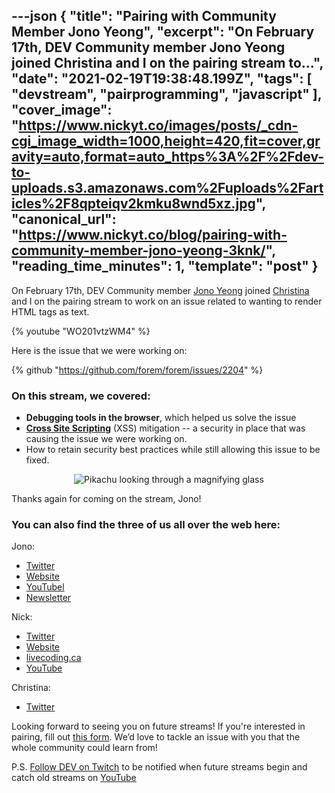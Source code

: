 ---json
{
  "title": "Pairing with Community Member Jono Yeong",
  "excerpt": "On February 17th, DEV Community member Jono Yeong joined Christina and I on the pairing stream to...",
  "date": "2021-02-19T19:38:48.199Z",
  "tags": [
    "devstream",
    "pairprogramming",
    "javascript"
  ],
  "cover_image": "https://www.nickyt.co/images/posts/_cdn-cgi_image_width=1000,height=420,fit=cover,gravity=auto,format=auto_https%3A%2F%2Fdev-to-uploads.s3.amazonaws.com%2Fuploads%2Farticles%2F8qpteiqv2kmku8wnd5xz.jpg",
  "canonical_url": "https://www.nickyt.co/blog/pairing-with-community-member-jono-yeong-3knk/",
  "reading_time_minutes": 1,
  "template": "post"
}
---

On <time datetime="2021-02-17">February 17th</time>, DEV Community member [Jono Yeong](https://dev.to/jonoyeong) joined [Christina](https://dev.to/coffeecraftcode) and I on the pairing stream to work on an issue related to wanting to render HTML tags as text.

{% youtube "WO201vtzWM4" %}

Here is the issue that we were working on:

{% github "https://github.com/forem/forem/issues/2204" %}

### On this stream, we covered:

* **Debugging tools in the browser**, which helped us solve the issue
* **[Cross Site Scripting](https://owasp.org/www-community/attacks/xss/)** (XSS) mitigation -- a security in place that was causing the issue we were working on.
* How to retain security best practices while still allowing this issue to be fixed.

<center>

![Pikachu looking through a magnifying glass](https://media.giphy.com/media/42wQXwITfQbDGKqUP7/giphy.gif)

</center>

Thanks again for coming on the stream, Jono!

### You can also find the three of us all over the web here:

Jono:

* [Twitter](https://twitter.com/JonoYeong)
* [Website](https://www.jonathanyeong.com/)
* [YouTubel](https://www.youtube.com/channel/UClb6km0HLkGUOEjHlp5WdPA0)
* [Newsletter](https://newsletter.jonathanyeong.com/)

Nick:

* [Twitter](https://twitter.com/nickytonline)
* [Website](https://iamdeveloper.com/)
* [livecoding.ca](https://livecoding.ca)
* [YouTube](https://youtube.iamdeveloper.com)

Christina:

* [Twitter](https://twitter.com/coffeecraftcode)

Looking forward to seeing you on future streams! If you're interested in pairing, fill out [this form](https://iamdeveloper.com/pair). We’d love to tackle an issue with you that the whole community could learn from!

P.S. [Follow DEV on Twitch](https://twitch.tv/thepracticaldev) to be notified when future streams begin and catch old streams on [YouTube](https://www.youtube.com/c/thepracticaldevteam)
